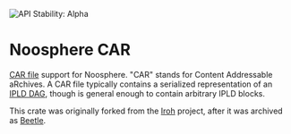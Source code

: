 ![API Stability: Alpha](https://img.shields.io/badge/API%20Stability-Alpha-red)

# Noosphere CAR

[CAR file](https://ipld.io/specs/transport/car/) support for Noosphere. "CAR" stands
for Content Addressable aRchives. A CAR file typically contains a serialized
representation of an [IPLD
DAG](https://docs.ipfs.tech/concepts/merkle-dag/#merkle-directed-acyclic-graphs-dags),
though is general enough to contain arbitrary IPLD blocks.

This crate was originally forked from the [Iroh](https://github.com/n0-computer/iroh) project, after it was archived as [Beetle](https://github.com/n0-computer/beetle).
